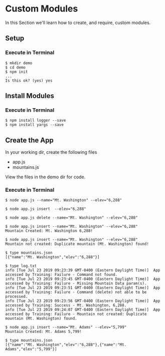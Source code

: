# Custom Modules
In this Section we'll learn how to create, and require, custom modules.


## Setup

### Execute in Terminal
```
$ mkdir demo
$ cd demo
$ npm init
...
Is this ok? (yes) yes
```


## Install Modules

### Execute in Terminal
```
$ npm install logger --save
$ npm install yargs --save
```


## Create the App

In your working dir, create the following files
+ app.js
+ mountains.js

View the files in the demo dir for code.

### Execute in Terminal
```
$ node app.js --name="Mt. Washington" --elev="6,288"

$ node app.js insert  --elev="6,288"

$ node app.js delete --name="Mt. Washington" --elev="6,288"

$ node app.js insert --name="Mt. Washington" --elev="6,288"
Mountain Created: Mt. Washington 6,288!

$ node app.js insert --name="Mt. Washington" --elev="6,288"
Mountain not created: Duplicate mountain (Mt. Washington) found!

$ type mountains.json 
[{"name":"Mt. Washington","elev":"6,288"}]

$ type log.txt 
info [Tue Jul 23 2019 09:23:39 GMT-0400 (Eastern Daylight Time)]  App accessed by Training: Failure - Command not found.
info [Tue Jul 23 2019 09:23:45 GMT-0400 (Eastern Daylight Time)]  App accessed by Training: Failure - Missing Mountain Data param(s).
info [Tue Jul 23 2019 09:23:51 GMT-0400 (Eastern Daylight Time)]  App accessed by Training: Failure - Command (delete) not able to be processed.
info [Tue Jul 23 2019 09:23:56 GMT-0400 (Eastern Daylight Time)]  App accessed by Training: Success - Mt. Washington, 6,288.
info [Tue Jul 23 2019 09:24:07 GMT-0400 (Eastern Daylight Time)]  App accessed by Training: Failure - Mountain not created: Duplicate mountain (Mt. Washington) found.

$ node app.js insert --name="Mt. Adams" --elev="5,799"
Mountain Created: Mt. Adams 5,799!

$ type mountains.json 
[{"name":"Mt. Washington","elev":"6,288"},{"name":"Mt. Adams","elev":"5,799"}]
```

